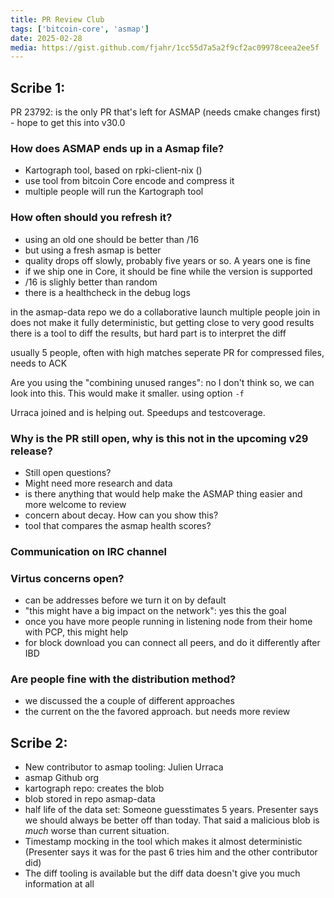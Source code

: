 ```yaml
---
title: PR Review Club
tags: ['bitcoin-core', 'asmap']
date: 2025-02-28
media: https://gist.github.com/fjahr/1cc55d7a5a2f9cf2ac09978ceea2ee5f
---
```


## Scribe 1:

PR 23792: is the only PR that's left for ASMAP (needs cmake changes first) -
hope to get this into v30.0

### How does ASMAP ends up in a Asmap file?

- Kartograph tool, based on rpki-client-nix ()
- use tool from bitcoin Core encode and compress it
- multiple people will run the Kartograph tool

### How often should you refresh it?

- using an old one should be better than /16
- but using a fresh asmap is better
- quality drops off slowly, probably five years or so. A years one is fine
- if we ship one in Core, it should be fine while the version is supported
- /16 is slighly better than random
- there is a healthcheck in the debug logs

in the asmap-data repo we do a collaborative launch multiple people join in does
not make it fully deterministic, but getting close to very good results there is
a tool to diff the results, but hard part is to interpret the diff

usually 5 people, often with high matches seperate PR for compressed files,
needs to ACK

Are you using the "combining unused ranges": no I don't think so, we can look
into this. This would make it smaller. using option `-f`

Urraca joined and is helping out. Speedups and testcoverage.

### Why is the PR still open, why is this not in the upcoming v29 release?

- Still open questions?
- Might need more research and data
- is there anything that would help make the ASMAP thing easier and more welcome
  to review
- concern about decay. How can you show this?
- tool that compares the asmap health scores?

### Communication on IRC channel

### Virtus concerns open?

- can be addresses before we turn it on by default
- "this might have a big impact on the network": yes this the goal
- once you have more people running in listening node from their home with PCP,
  this might help
- for block download you can connect all peers, and do it differently after IBD

### Are people fine with the distribution method?

- we discussed the a couple of different approaches
- the current on the the favored approach. but needs more review

## Scribe 2:

- New contributor to asmap tooling: Julien Urraca
- asmap Github org
- kartograph repo: creates the blob
- blob stored in repo asmap-data
- half life of the data set: Someone guesstimates 5 years. Presenter says we
  should always be better off than today. That said a malicious blob is *much*
  worse than current situation.
- Timestamp mocking in the tool which makes it almost deterministic (Presenter
  says it was for the past 6 tries him and the other contributor did)
- The diff tooling is available but the diff data doesn't give you much
  information at all

